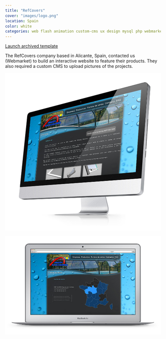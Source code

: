 ```yaml
---
title: "RefCovers"
cover: "images/logo.png"
location: Spain
color: white
categories: web flash animation custom-cms ux design mysql php webmarket
---
```


<p class="align-center">
<a class="btn" href="http://work.joanmira.com/webs/refcovers/" target="_blank">Launch archived template</a></p>

The RefCovers company based in Alicante, Spain, contacted us (Webmarket) to build an interactive website to feature their products. They also required a custom CMS to upload pictures of the projects.

![](./images/1.jpg)

![](./images/2.jpg)
